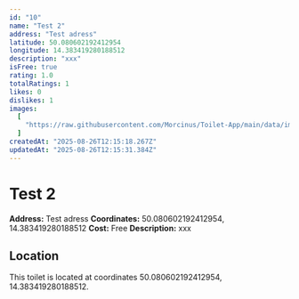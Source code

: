 ```yaml
---
id: "10"
name: "Test 2"
address: "Test adress"
latitude: 50.080602192412954
longitude: 14.383419280188512
description: "xxx"
isFree: true
rating: 1.0
totalRatings: 1
likes: 0
dislikes: 1
images:
  [
    "https://raw.githubusercontent.com/Morcinus/Toilet-App/main/data/images/toilet-10-1756210518822.jpg",
  ]
createdAt: "2025-08-26T12:15:18.267Z"
updatedAt: "2025-08-26T12:15:31.384Z"
---
```


# Test 2

**Address:** Test adress
**Coordinates:** 50.080602192412954, 14.383419280188512
**Cost:** Free
**Description:** xxx

## Location

This toilet is located at coordinates 50.080602192412954, 14.383419280188512.
